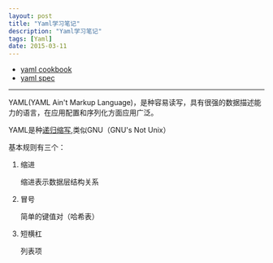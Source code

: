 ```yaml
---
layout: post
title: "Yaml学习笔记"
description: "Yaml学习笔记"
tags: [Yaml]
date: 2015-03-11
---
```


* [yaml cookbook](http://www.yaml.org/YAML_for_ruby.html#folded_block_as_a_mapping_value)
* [yaml spec](http://www.yaml.org/spec/1.2/spec.html#id2708649)

---

YAML(YAML Ain't Markup Language)，是种容易读写，具有很强的数据描述能力的语言，在应用配置和序列化方面应用广泛。

YAML是种[递归缩写](http://zh.wikipedia.org/wiki/%E9%80%92%E5%BD%92%E7%BC%A9%E5%86%99),类似GNU（GNU's Not Unix）

基本规则有三个：

1. 缩进

	缩进表示数据层结构关系

2. 冒号

	简单的键值对（哈希表）

3. 短横杠

	列表项